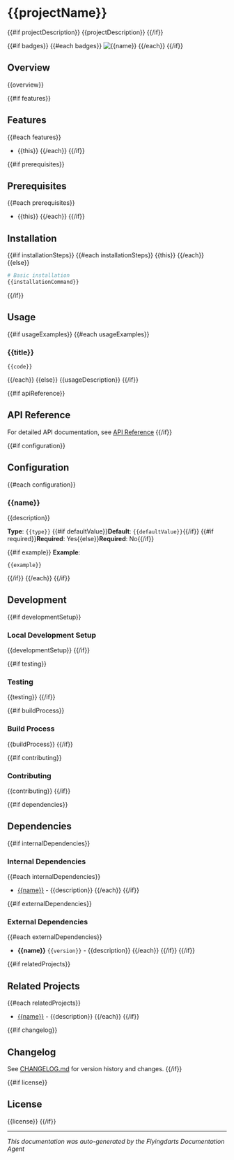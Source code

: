 # {{projectName}}

{{#if projectDescription}}
{{projectDescription}}
{{/if}}

{{#if badges}}
{{#each badges}}
![{{name}}]({{url}})
{{/each}}
{{/if}}

## Overview

{{overview}}

{{#if features}}
## Features

{{#each features}}
- {{this}}
{{/each}}
{{/if}}

{{#if prerequisites}}
## Prerequisites

{{#each prerequisites}}
- {{this}}
{{/each}}
{{/if}}

## Installation

{{#if installationSteps}}
{{#each installationSteps}}
{{this}}
{{/each}}
{{else}}
```bash
# Basic installation
{{installationCommand}}
```
{{/if}}

## Usage

{{#if usageExamples}}
{{#each usageExamples}}
### {{title}}
```{{language}}
{{code}}
```
{{/each}}
{{else}}
{{usageDescription}}
{{/if}}

{{#if apiReference}}
## API Reference

For detailed API documentation, see [API Reference]({{apiReference}})
{{/if}}

{{#if configuration}}
## Configuration

{{#each configuration}}
### {{name}}
{{description}}

**Type**: `{{type}}`
{{#if defaultValue}}**Default**: `{{defaultValue}}`{{/if}}
{{#if required}}**Required**: Yes{{else}}**Required**: No{{/if}}

{{#if example}}
**Example**:
```{{language}}
{{example}}
```
{{/if}}
{{/each}}
{{/if}}

## Development

{{#if developmentSetup}}
### Local Development Setup

{{developmentSetup}}
{{/if}}

{{#if testing}}
### Testing

{{testing}}
{{/if}}

{{#if buildProcess}}
### Build Process

{{buildProcess}}
{{/if}}

{{#if contributing}}
### Contributing

{{contributing}}
{{/if}}

{{#if dependencies}}
## Dependencies

{{#if internalDependencies}}
### Internal Dependencies
{{#each internalDependencies}}
- [{{name}}](../{{path}}) - {{description}}
{{/each}}
{{/if}}

{{#if externalDependencies}}
### External Dependencies
{{#each externalDependencies}}
- **{{name}}** `{{version}}` - {{description}}
{{/each}}
{{/if}}
{{/if}}

{{#if relatedProjects}}
## Related Projects

{{#each relatedProjects}}
- [{{name}}](../{{path}}) - {{description}}
{{/each}}
{{/if}}

{{#if changelog}}
## Changelog

See [CHANGELOG.md](CHANGELOG.md) for version history and changes.
{{/if}}

{{#if license}}
## License

{{license}}
{{/if}}

---

*This documentation was auto-generated by the Flyingdarts Documentation Agent* 
